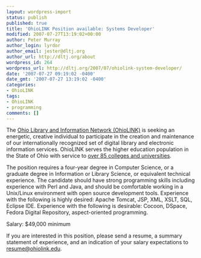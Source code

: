 ```yaml
---
layout: wordpress-import
status: publish
published: true
title: 'OhioLINK Position available: Systems Developer'
modified: 2007-07-27T13:19:02+00:00
author: Peter Murray
author_login: lyrdor
author_email: jester@dltj.org
author_url: http://dltj.org/about
wordpress_id: 264
wordpress_url: http://dltj.org/2007/07/ohiolink-system-developer/
date: '2007-07-27 09:19:02 -0400'
date_gmt: '2007-07-27 13:19:02 -0400'
categories:
- OhioLINK
tags:
- OhioLINK
- programming
comments: []
---
```

<p>The <a href="http://www.ohiolink.edu/" title="OhioLINK - The Ohio Library and Information Network">Ohio Library and Information Network (OhioLINK)</a> is seeking an energetic, creative individual to participate in the creation and maintenance of our internationally recognized set of digital library and electronic information services.  OhioLINK serves the higher education population in the State of Ohio with service to <a href="http://www.ohiolink.edu/members-info/" title="OhioLINK Member Libraries">over 85 colleges and universities</a>.</p>
<p>The position requires a four-year degree in Computer Science, or a graduate degree in Information or Library Science, or equivalent technical experience.  The candidate should have strong programming skills including experience with Perl and Java, and should be comfortable working in a Unix/Linux environment with open source development tools.  Experience with the following is highly desired: Apache Tomcat, JSP, XML, XSLT, SQL, Eclipse IDE.  Experience with the following is desirable: Cocoon, DSpace, Fedora Digital Repository, aspect-oriented programming.</p>
<p>Salary:  $49,000 minimum</p>
<p>If you are interested in this position, please send a resume, a summary statement of experience, and an indication of your salary expectations to <a href="mailto:resume@ohiolink.edu">resume@ohiolink.edu</a>.</p>
